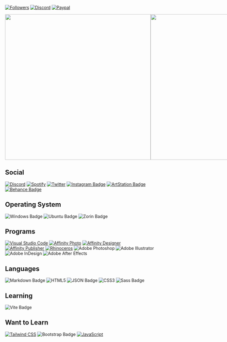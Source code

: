 <!-- &labelColor=2e343e&color=%23CD0952&style=for-the-badge -->
[![Followers](https://img.shields.io/github/followers/CorellanStoma?labelColor=2e343e&color=%23CD0952&style=for-the-badge)](https://github.com/CorellanStoma?tab=followers)
[![Discord](https://img.shields.io/discord/534376415202639903?label=Discord&labelColor=2e343e&color=%23CD0952&style=for-the-badge)](https://discord.gg/8W8E39Z)
[![Paypal](https://img.shields.io/badge/Donate-PayPal-blue?&labelColor=2e343e&color=%23CD0952&style=for-the-badge)](https://www.paypal.com/donate/?hosted_button_id=5MQYGQ2FGQDWJ)


<div align="left">
  <div style="display: flex; align-items: flex-start;">
<!-- Lanyard Profile Readme by cnrad - https://github.com/cnrad/lanyard-profile-readme -->
    <a href="https://discord.com/users/288362986991648778">
      <img width=480vw align=top src="https://lanyard-profile-readme.vercel.app/api/288362986991648778?theme=dark&bg=2E343E"/>
    </a>
  <br><br/>
<!-- GitHub Readme Stats by anuraghazra - https://github.com/anuraghazra/github-readme-stats (Extra Pins) -->
    <a href="https://github.com/CreArts-Community/CreArts-Discord">
      <img width=480vw align=top src="https://corellanstoma-github-readme-stats.vercel.app/api/pin/?username=CorellanStoma&repo=CreArts-Discord&hide_border=true&bg_color=2E343E&title_color=CD0952&text_color=C0C6DB&border_radius=12"/>
    </a>
  <br><br/>
<!-- GitHub Readme Stats by anuraghazra - https://github.com/anuraghazra/github-readme-stats (Extra Pins) -->
    <a href="https://github.com/CorellanStoma/ReGame-DE">
      <img width=480vw align=top src="https://corellanstoma-github-readme-stats.vercel.app/api/pin/?username=CorellanStoma&repo=ReGame-DE&hide_border=true&bg_color=2E343E&title_color=CD0952&text_color=C0C6DB&border_radius=12"/>
    </a>
  </div>
</div>

## Social
[![Discord](https://img.shields.io/badge/Discord-5865F2?logo=discord&logoColor=fff&style=for-the-badge)](https://discord.com/users/288362986991648778)
[![Spotify](https://img.shields.io/badge/Spotify-1DB954?logo=spotify&logoColor=fff&style=for-the-badge)](https://open.spotify.com/user/corellanstoma?si=b57709cb894f4473)
[![Twitter](https://img.shields.io/badge/Twitter-1DA1F2?logo=twitter&logoColor=fff&style=for-the-badge)](https://twitter.com/CorellanStoma)
[![Instagram Badge](https://img.shields.io/badge/Instagram-E4405F?logo=instagram&logoColor=fff&style=for-the-badge)](https://www.instagram.com/danielklingel.design)
[![ArtStation Badge](https://img.shields.io/badge/ArtStation-13AFF0?logo=artstation&logoColor=fff&style=for-the-badge)](https://www.artstation.com/danielklingeldesign)
[![Behance Badge](https://img.shields.io/badge/Behance-1769FF?logo=behance&logoColor=fff&style=for-the-badge)](https://www.behance.net/danielklingeldesign)

## Operating System

![Windows Badge](https://img.shields.io/badge/Windows-0078D6?logo=windows&logoColor=fff&style=for-the-badge)
![Ubuntu Badge](https://img.shields.io/badge/Ubuntu-E95420?logo=ubuntu&logoColor=fff&style=for-the-badge)
![Zorin Badge](https://img.shields.io/badge/Zorin-0CC1F3?logo=zorin&logoColor=fff&style=for-the-badge)

## Programs
[![Visual Studio Code](https://img.shields.io/badge/Visual%20Studio%20Code-007ACC?logo=visualstudiocode&logoColor=fff&style=for-the-badge)](https://code.visualstudio.com/)
[![Affinity Photo](https://img.shields.io/badge/Affinity%20Photo-7E4DD2?logo=affinityphoto&logoColor=fff&style=for-the-badge)](https://affinity.serif.com/en-us/photo/)
[![Affinity Designer](https://img.shields.io/badge/Affinity%20Designer-1B72BE?logo=affinitydesigner&logoColor=fff&style=for-the-badge)](https://affinity.serif.com/en-us/designer/)
[![Affinity Publisher](https://img.shields.io/badge/Affinity%20Publisher-C9284D?logo=affinitypublisher&logoColor=fff&style=for-the-badge)](https://affinity.serif.com/en-us/publisher/)
[![Rhinoceros](https://img.shields.io/badge/Rhinoceros-801010?logo=rhinoceros&logoColor=fff&style=for-the-badge)](https://www.rhino3d.com/en/)
![Adobe Photoshop](https://img.shields.io/badge/Adobe%20Photoshop-31A8FF?logo=adobephotoshop&logoColor=fff&style=for-the-badge)
![Adobe Illustrator](https://img.shields.io/badge/Adobe%20Illustrator-FF9A00?logo=adobeillustrator&logoColor=fff&style=for-the-badge)
![Adobe InDesign](https://img.shields.io/badge/Adobe%20InDesign-F36?logo=adobeindesign&logoColor=fff&style=for-the-badge)
![Adobe After Effects](https://img.shields.io/badge/Adobe%20After%20Effects-99F?logo=adobeaftereffects&logoColor=fff&style=for-the-badge)

## Languages
![Markdown Badge](https://img.shields.io/badge/Markdown-000?logo=markdown&logoColor=fff&style=for-the-badge)
![HTML5](https://img.shields.io/badge/HTML5-E34F26?logo=html5&logoColor=fff&style=for-the-badge)
![JSON Badge](https://img.shields.io/badge/JSON-000?logo=json&logoColor=fff&style=for-the-badge)
![CSS3](https://img.shields.io/badge/CSS3-1572B6?logo=css3&logoColor=fff&style=for-the-badge)
![Sass Badge](https://img.shields.io/badge/Sass-C69?logo=sass&logoColor=fff&style=for-the-badge)

## Learning
![Vite Badge](https://img.shields.io/badge/Vite-646CFF?logo=vite&logoColor=fff&style=for-the-badge)

## Want to Learn
[![Tailwind CSS](https://img.shields.io/badge/Tailwind%20CSS-06B6D4?logo=tailwindcss&logoColor=fff&style=for-the-badge)](https://tailwindcss.com/)
![Bootstrap Badge](https://img.shields.io/badge/Bootstrap-7952B3?logo=bootstrap&logoColor=fff&style=for-the-badge)
[![JavaScript](https://img.shields.io/badge/JavaScript-F7DF1E?logo=javascript&logoColor=000&style=for-the-badge)](https://www.javascript.com/)
